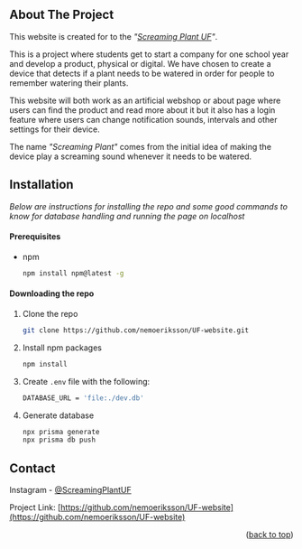 <a name="readme-top"></a>

## About The Project
This website is created for to the _"[Screaming Plant UF](https://ungforetagsamhet.se/company/screaming-plant-uf)"_. 

This is a project where students get to start a company for one school year and develop a product, physical or digital. We have chosen to create a device that detects if a plant needs to be watered in order for people to remember watering their plants.

This website will both work as an artificial webshop or about page where users can find the product and read more about it but it also has a login feature where users can change notification sounds, intervals and other settings for their device.

The name _"Screaming Plant"_ comes from the initial idea of making the device play a screaming sound whenever it needs to be watered.

## Installation

_Below are instructions for installing the repo and some good commands to know for database handling and running the page on localhost_

#### Prerequisites
* npm
    ```sh
    npm install npm@latest -g
    ```

#### Downloading the repo

1. Clone the repo
    ```sh
    git clone https://github.com/nemoeriksson/UF-website.git
    ```
2. Install npm packages
    ```sh
    npm install
    ```

3. Create `.env` file  with the following:
    ```sh
    DATABASE_URL = 'file:./dev.db'
    ```

4. Generate database
    ```sh
    npx prisma generate
    npx prisma db push
    ```
    
## Contact

Instagram - [@ScreamingPlantUF](https://www.instagram.com/screamingplantuf)

Project Link: [https://github.com/nemoeriksson/UF-website](https://github.com/nemoeriksson/UF-website)

<p align="right">(<a href="#readme-top">back to top</a>)</p>
